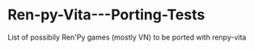 # Ren-py-Vita---Porting-Tests
List of possibily Ren'Py games (mostly VN) to be ported with renpy-vita

